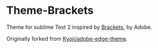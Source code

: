 Theme-Brackets
==============

Theme for sublime Text 2 inspired by [Brackets](https://github.com/adobe/brackets), by Adobe.

Originally forked from [Kyoji/adobe-edge-theme](http://github.com/Kyoji/adobe-edge-theme).
